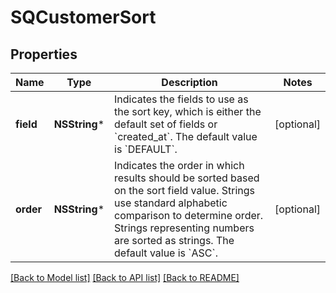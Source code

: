 # SQCustomerSort

## Properties
Name | Type | Description | Notes
------------ | ------------- | ------------- | -------------
**field** | **NSString*** | Indicates the fields to use as the sort key, which is either the default set of fields or &#x60;created_at&#x60;.  The default value is &#x60;DEFAULT&#x60;. | [optional] 
**order** | **NSString*** | Indicates the order in which results should be sorted based on the sort field value. Strings use standard alphabetic comparison to determine order. Strings representing numbers are sorted as strings.  The default value is &#x60;ASC&#x60;. | [optional] 

[[Back to Model list]](../README.md#documentation-for-models) [[Back to API list]](../README.md#documentation-for-api-endpoints) [[Back to README]](../README.md)


